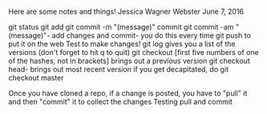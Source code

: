 Here are some notes and things!
Jessica Wagner Webster
June 7, 2016

git status
git add
git commit -m "(message)" commit
git commit -am "(message)"- add changes and commit- you do this every time
git push to put it on the web
Test to make changes!
git log gives you a list of the versions (don't forget to hit q to quit)
git checkout [first five numbers of one of the hashes, not in brackets] brings out a previous version
git checkout head- brings out most recent version
if you get decapitated, do git checkout master



Once you have cloned a repo, if a change is posted, you have to "pull" it and then "commit" it to collect the changes
Testing pull and commit
